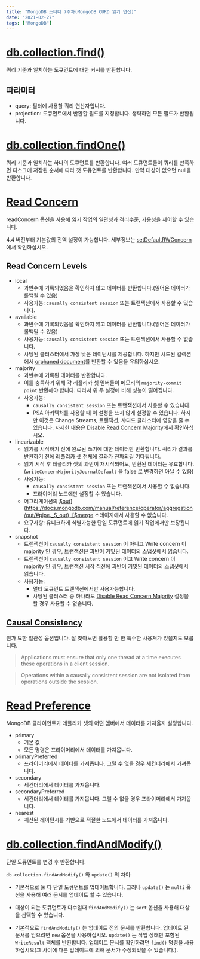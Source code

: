 ```yaml
---
title: "MongoDB 스터디 7주차(MongoDB CURD 읽기 연산)"
date: "2021-02-27"
tags: ["MongoDB"]
---
```


# [db.collection.find()](https://docs.mongodb.com/manual/reference/method/db.collection.find/)

쿼리 기준과 일치하는 도큐먼트에 대한 커서를 반환합니다.

## 파라미터

- query: 필터에 사용할 쿼리 연산자입니다.
- projection: 도큐먼트에서 반환할 필드를 지정합니다. 생략하면 모든 필드가 반환됩니다.

# [db.collection.findOne()](https://docs.mongodb.com/manual/reference/method/db.collection.findOne/)

쿼리 기준과 일치하는 하나의 도큐먼트를 반환합니다.
여러 도큐먼트들이 쿼리를 만족하면 디스크에 저장된 순서에 따라 첫 도큐먼트를 반환합니다.
만약 대상이 없으면 null을 반환합니다.

# [Read Concern](https://docs.mongodb.com/manual/reference/read-concern/)

readConcern 옵션을 사용해 읽기 작업의 일관성과 격리수준, 가용성을 제어할 수 있습니다.

4.4 버전부터 기본값의 전역 설정이 가능합니다. 세부정보는 [setDefaultRWConcern](https://docs.mongodb.com/manual/reference/command/setDefaultRWConcern/#dbcmd.setDefaultRWConcern)에서 확인하십시오.

## Read Concern Levels

- local
	- 과반수에 기록되었음을 확인하지 않고 데이터를 반환합니다.(읽어온 데이터가 롤백될 수 있음)
	- 사용가능: `causally consistent session` 또는 트랜잭션에서 사용할 수 있습니다.
- available
	- 과반수에 기록되었음을 확인하지 않고 데이터를 반환합니다.(읽어온 데이터가 롤백될 수 있음)
	- 사용가능: `causally consistent session` 또는 트랜잭션에서 사용할 수 없습니다.
	- 샤딩된 클러스터에서 가장 낮은 레이턴시를 제공합니다. 하지만 샤드된 컬렉션에서 [orphaned document](https://docs.mongodb.com/manual/reference/glossary/#term-orphaned-document)를 반환할 수 있음을 유의하십시오.
- majority
	- 과반수에 기록된 데이터를 반환합니다.
	- 이를 충족하기 위해 각 레플리카 셋 멤버들이 메모리의 `majority-commit point` 반환해야 합니다. 따라서 위 두 설정에 비해 성능이 떨어집니다.
	- 사용가능:
		- `causally consistent session` 또는 트랜잭션에서 사용할 수 있습니다.
		- PSA 아키텍처를 사용할 때 이 설정을 쓰지 않게 설정할 수 있습니다. 하지만 이것은 Change Streams, 트랜잭션, 샤디드 클러스터에 영향을 줄 수 있습니다. 자세한 내용은 [Disable Read Concern Majority](https://docs.mongodb.com/manual/reference/read-concern-majority/#disable-read-concern-majority)에서 확인하십시오.
- linearizable
	- 읽기를 시작하기 전에 완료된 쓰기에 대한 데이터만 반환합니다. 쿼리가 결과를 반환하기 전에 레플리카 셋 전체에 결과가 전파되길 기다립니다.
	- 읽기 시작 후 레플리카 셋의 과반이 재시작되어도, 반환된 데이터는 유효합니다.(`writeConcernMajorityJournalDefault` 을 false 로 변경하면 아닐 수 있음)
	- 사용가능:
		- `causally consistent session` 또는 트랜잭션에서 사용할 수 없습니다.
		- 프라이머리 노드에만 설정할 수 있습니다.
	- 어그리게이션의 [$out](https://docs.mongodb.com/manual/reference/operator/aggregation/out/#pipe._S_out), [$merge](https://docs.mongodb.com/manual/reference/operator/aggregation/merge/#pipe._S_merge) 스테이지에서 사용할 수 없습니다.
	- 요구사항: 유니크하게 식별가능한 단일 도큐먼트에 읽기 작업에서만 보장됩니다.
- snapshot
	- 트랜잭션이 `causally consistent session` 이 아니고 Write concern 이 majority 인 경우, 트랜잭션은 과반이 커밋된 데이터의 스냅샷에서 읽습니다.
	- 트랜잭션이 `causally consistent session` 이고 Write concern 이 majority 인 경우, 트랜잭션 시작 직전에 과반이 커밋된 데이터의 스냅샷에서 읽습니다.
	- 사용가능:
		- 멀티 도큐먼트 트랜잭션에서만 사용가능합니다.
		- 샤딩된 클러스터 중 하나라도 [Disable Read Concern Majority](https://docs.mongodb.com/manual/reference/read-concern-majority/#disable-read-concern-majority) 설정을 할 경우 사용할 수 없습니다.

## [Causal Consistency](https://docs.mongodb.com/manual/core/read-isolation-consistency-recency/#causal-consistency)

뭔가 묘한 일관성 옵션입니다. 잘 찾아보면 활용할 만 한 특수한 사용처가 있을지도 모릅니다.

> Applications must ensure that only one thread at a time executes these operations in a client session.

> Operations within a causally consistent session are not isolated from operations outside the session.

# [Read Preference](https://docs.mongodb.com/manual/core/read-preference/)

MongoDB 클라이언트가 레플리카 셋의 어떤 멤버에서 데이터를 가져올지 설정합니다.

- primary
	- 기본 값
	- 모든 명령은 프라이머리에서 데이터를 가져옵니다.
- primaryPreferred
	- 프라이머리에서 데이터를 가져옵니다. 그럴 수 없을 경우 세컨더리에서 가져옵니다.
- secondary
	- 세컨더리에서 데이터를 가져옵니다.
- secondaryPreferred
	- 세컨더리에서 데이터를 가져옵니다. 그럴 수 없을 경우 프라이머리에서 가져옵니다.
- nearest
	- 계산된 레이턴시를 기반으로 적절한 노드에서 데이터를 가져옵니다.

# [db.collection.findAndModify()](https://docs.mongodb.com/manual/reference/method/db.collection.findAndModify/)

단일 도큐먼트를 변경 후 반환합니다.

`db.collection.findAndModify()` 와 `update()` 의 차이:

- 기본적으로 둘 다 단일 도큐먼트를 업데이트합니다. 그러나 `update()` 는 `multi` 옵션을 사용해 여러 문서를 업데이트 할 수 있습니다.

- 대상이 되는 도큐먼트가 다수일때 `findAndModify()` 는 `sort` 옵션을 사용해 대상을 선택할 수 있습니다.

- 기본적으로 `findAndModify()` 는 업데이트 전의 문서를 반환합니다. 업데이트 된 문서를 얻으려면 `new` 옵션을 사용하십시오. `update()` 는 작업 상태만 포함된 `WriteResult` 객체를 반환합니다. 업데이트 문서를 확인하려면 `find()` 명령을 사용하십시오(그 사이에 다른 업데이트에 의해 문서가 수정되었을 수 있습니다.).
